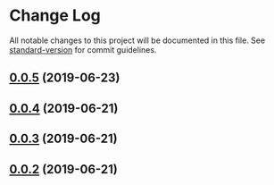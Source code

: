 # Change Log

All notable changes to this project will be documented in this file. See [standard-version](https://github.com/conventional-changelog/standard-version) for commit guidelines.

## [0.0.5](https://github.com/nanndoj/bankpass-sdk-react-native/compare/v0.0.4...v0.0.5) (2019-06-23)

## [0.0.4](https://github.com/nanndoj/bankpass-sdk-react-native/compare/v0.0.3...v0.0.4) (2019-06-21)

## [0.0.3](https://github.com/nanndoj/bankpass-sdk-react-native/compare/v0.0.2...v0.0.3) (2019-06-21)

## [0.0.2](https://github.com/nanndoj/bankpass-sdk-react-native/compare/v0.0.8...v0.0.2) (2019-06-21)
